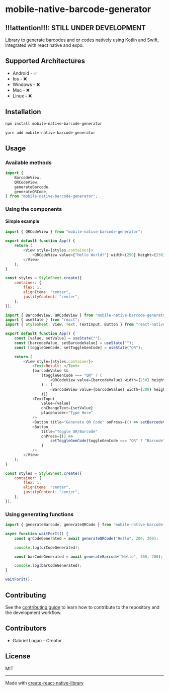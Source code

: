 # mobile-native-barcode-generator

## !!!attention!!!: STILL UNDER DEVELOPMENT

Library to generate barcodes and qr codes natively using Kotlin and Swift, integrated with react native and expo.

## Supported Architectures

- Android - ✅
- Ios - ❌
- Windows - ❌
- Mac - ❌
- Linux - ❌

## Installation

```sh
npm install mobile-native-barcode-generator
```

```sh
yarn add mobile-native-barcode-generator
```

## Usage

### Available methods

```js
import {
	BarcodeView,
	QRCodeView,
	generateBarcode,
	generateQRCode,
} from "mobile-native-barcode-generator";
```

### Using the components

#### Simple example

```js
import { QRCodeView } from "mobile-native-barcode-generator";

export default function App() {
	return (
		<View style={styles.container}>
			<QRCodeView value={"Hello World!"} width={250} height={250} />
		</View>
	);
}

const styles = StyleSheet.create({
	container: {
		flex: 1,
		alignItems: "center",
		justifyContent: "center",
	},
});
```

```js
import { BarcodeView, QRCodeView } from "mobile-native-barcode-generator";
import { useState } from "react";
import { StyleSheet, View, Text, TextInput, Button } from "react-native";

export default function App() {
	const [value, setValue] = useState("");
	const [barcodeValue, setBarcodeValue] = useState("");
	const [toggleGenCode, setToggleGenCode] = useState("QR");

	return (
		<View style={styles.container}>
			<Text>Result: </Text>
			{barcodeValue &&
				(toggleGenCode === "QR" ? (
					<QRCodeView value={barcodeValue} width={250} height={250} />
				) : (
					<BarcodeView value={barcodeValue} width={300} height={100} />
				))}
			<TextInput
				value={value}
				onChangeText={setValue}
				placeholder="Type Here"
			/>
			<Button title="Generate QR Code" onPress={() => setBarcodeValue(value)} />
			<Button
				title="Toggle QR/Barcode"
				onPress={() =>
					setToggleGenCode(toggleGenCode === "QR" ? "Barcode" : "QR")
				}
			/>
		</View>
	);
}

const styles = StyleSheet.create({
	container: {
		flex: 1,
		alignItems: "center",
		justifyContent: "center",
	},
});
```

### Using generating functions

```js
import { generateBarcode, generateQRCode } from "mobile-native-barcode-generator";

async function waitForIt() {
    const qrCodeGenerated = await generateQRCode("Hello", 200, 200);

    console.log(qrCodeGenerated);

    const barCodeGenerated = await generateBarcode("Hello", 300, 200);

    console.log(barCodeGenerated);
}

waitForIt();
```

## Contributing

See the [contributing guide](CONTRIBUTING.md) to learn how to contribute to the repository and the development workflow.

## Contributors

- Gabriel Logan - Creator

## License

MIT

---

Made with [create-react-native-library](https://github.com/callstack/react-native-builder-bob)

